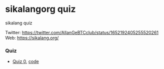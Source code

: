 # sikalangorg quiz
sikalang quiz

Twitter: https://twitter.com/AllanGeBTCclub/status/1652192405255520261
Web: https://sikalang.org/

### Quiz
- [Quiz 0](doc/quiz00.md), [code](src/quiz00.py)

